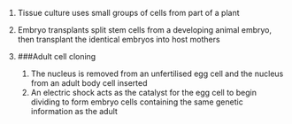 1. Tissue culture uses small groups of cells from part of a plant
2. Embryo transplants split stem cells from a developing animal embryo, then transplant the identical embryos into host mothers
3. ###Adult cell cloning

    1. The nucleus is removed from an unfertilised egg cell and the nucleus from an adult body cell inserted
    2. An electric shock acts as the catalyst for the egg cell to begin dividing to form embryo cells containing the same genetic information as the adult
